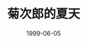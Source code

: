 ---
layout: movie-review
title: 菊次郎的夏天
description: >
  剧情一般，喜欢摄影和主题曲，好有夏天的感觉啊！
category: 电影
img: assets/img/movie/before2020/菊次郎的夏天.webp
star: 4
date: 1999-06-05
---